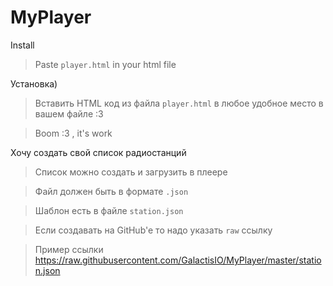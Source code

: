 # MyPlayer

Install
> Paste `player.html` in your html file

Установка)
> Вставить HTML код из файла `player.html` в любое удобное место в вашем файле :3

> Boom :3 , it's work

Хочу создать свой список радиостанций
> Список можно создать и загрузить в плеере

> Файл должен быть в формате `.json`

> Шаблон есть в файле `station.json`

> Если создавать на GitHub'e то надо указать `raw` ссылку

> Пример ссылки https://raw.githubusercontent.com/GalactisIO/MyPlayer/master/station.json
